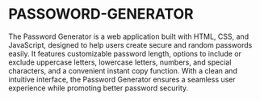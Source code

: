 # PASSOWORD-GENERATOR
The Password Generator is a web application built with HTML, CSS, and JavaScript, designed to help users create secure and random passwords easily. It features customizable password length, options to include or exclude uppercase letters, lowercase letters, numbers, and special characters, and a convenient instant copy function. With a clean and intuitive interface, the Password Generator ensures a seamless user experience while promoting better password security.
